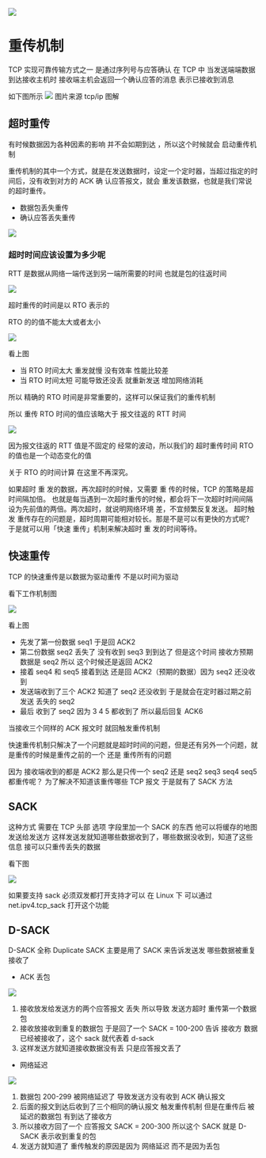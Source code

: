 ![](TCP/tcp_17.jpg)

# 重传机制

TCP 实现可靠传输方式之一 是通过序列号与应答确认
在 TCP 中 当发送端端数据到达接收主机时 接收端主机会返回一个确认应答的消息 表示已接收到消息

如下图所示
![](TCP/tcp_18.png)
图片来源 tcp/ip 图解

## 超时重传

有时候数据因为各种因素的影响 并不会如期到达 ，所以这个时候就会 启动重传机制

重传机制的其中一个方式，就是在发送数据时，设定一个定时器，当超过指定的时间后，没有收到对方的 ACK 确 认应答报文，就会 重发该数据，也就是我们常说的超时重传。

- 数据包丢失重传
- 确认应答丢失重传

![](TCP/tcp_res.jpg)

### 超时时间应该设置为多少呢

RTT 是数据从网络一端传送到另一端所需要的时间 也就是包的往返时间

![](TCP/tcp_rtt.jpg)

超时重传的时间是以 RTO 表示的

RTO 的的值不能太大或者太小

![](TCP/tcp_rto.jpg)

看上图

- 当 RTO 时间太大 重发就慢 没有效率 性能比较差
- 当 RTO 时间太短 可能导致还没丢 就重新发送 增加网络消耗

所以 精确的 RTO 时间是非常重要的，这样可以保证我们的重传机制

所以 重传 RTO 时间的值应该略大于 报文往返的 RTT 时间

![](TCP/tcp_rto_normal.jpg)

因为报文往返的 RTT 值是不固定的 经常的波动，所以我们的 超时重传时间 RTO 的值也是一个动态变化的值

关于 RTO 的时间计算 在这里不再深究。

如果超时 重 发的数据，再次超时的时候，又需要 重 传的时候，TCP 的策略是超时间隔加倍。
也就是每当遇到一次超时重传的时候，都会将下一次超时时间间隔设为先前值的两倍。两次超时，就说明网络环境 差，不宜频繁反复发送。
超时触发 重传存在的问题是，超时周期可能相对较⻓。那是不是可以有更快的方式呢? 于是就可以用「快速 重传」机制来解决超时 重 发的时间等待。

## 快速重传

TCP 的快速重传是以数据为驱动重传 不是以时间为驱动

看下工作机制图

![](TCP/tcp_repass.jpg)

看上图

- 先发了第一份数据 seq1 于是回 ACK2
- 第二份数据 seq2 丢失了 没有收到 seq3 到到达了 但是这个时间 接收方预期数据是 seq2 所以 这个时候还是返回 ACK2
- 接着 seq4 和 seq5 接着到达 还是回 ACK2（预期的数据）因为 seq2 还没收到
- 发送端收到了三个 ACK2 知道了 seq2 还没收到 于是就会在定时器过期之前发送 丢失的 seq2
- 最后 收到了 seq2 因为 3 4 5 都收到了 所以最后回复 ACK6

当接收三个同样的 ACK 报文时 就回触发重传机制

快速重传机制只解决了一个问题就是超时时间的问题，但是还有另外一个问题，就是重传的时候是重传之前的一个 还是 重传所有的问题

因为 接收端收到的都是 ACK2 那么是只传一个 seq2 还是 seq2 seq3 seq4 seq5 都重传呢？ 为了解决不知道该重传哪些 TCP 报文 于是就有了 SACK 方法

## SACK

这种方式 需要在 TCP 头部 选项 字段里加一个 SACK 的东西 他可以将缓存的地图发送给发送方 这样发送发就知道哪些数据收到了，哪些数据没收到，知道了这些信息 接可以只重传丢失的数据

看下图

![](TCP/tcp_sack.jpg)

如果要支持 sack 必须双发都打开支持才可以 在 Linux 下 可以通过 net.ipv4.tcp_sack 打开这个功能

## D-SACK

D-SACK 全称 Duplicate SACK 主要是用了 SACK 来告诉发送发 哪些数据被重复接收了

- ACK 丢包

![](TCP/tcp_d_sack_1.jpg)

1. 接收放发给发送方的两个应答报文 丢失 所以导致 发送方超时 重传第一个数据包
2. 接收放接收到重复的数据包 于是回了一个 SACK = 100-200 告诉 接收方 数据已经被接收了，这个 sack 就代表着 d-sack
3. 这样发送方就知道接收数据没有丢 只是应答报文丢了

- 网络延迟

![](TCP/tcp_d_sack_2.jpg)

1. 数据包 200-299 被网络延迟了 导致发送方没有收到 ACK 确认报文
2. 后面的报文到达后收到了三个相同的确认报文 触发重传机制 但是在重传后 被延迟的数据包 有到达了接收方
3. 所以接收方回了一个 应答报文 SACK = 200-300 所以这个 SACK 就是 D-SACK 表示收到重复的包
4. 发送方就知道了 重传触发的原因是因为 网络延迟 而不是因为丢包
